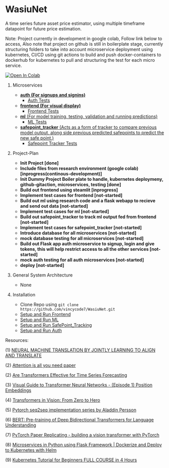 # WasiuNet
A time series future asset price estimator, using multiple timeframe datapoint for future price estimation.

Note: Project currently in development in google colab, Follow link below to access, Also note that project on github is still in boilerplate stage, currently structuring folders to take into account microservice deployment using kubernetes, CI/CD using git actions to build and push docker-containers to dockerhub for kubernetes to pull and structuring the test for each micro service.

[![Open In Colab](https://colab.research.google.com/assets/colab-badge.svg)](https://drive.google.com/file/d/1Nm_8_5firMCZ3w-A0y-AdrE2g0VBJT4d/view?usp=sharing)

1. Microservices 
    - [**auth (For signups and signins)**](auth)
        - [Auth Tests](auth/tests)
    - [**frontend (For visual display)**](frontend)
        - [Frontend Tests](frontend/tests)
    - [**ml** (For model training, testing, validation and running predictions)](ml)
        - [ML Tests](ml/tests)
    - [**safepoint_tracker** (Acts as a form of tracker to compare previous model output, along side previous predicted safepoints to predict the new safe point.)](safepoint_tracker)
        - [Safepoint Tracker Tests](safepoint_tracker/tests)
    
2. Project-Plan
    - **Init Project [done]**
    - **Include files from research environment (google colab) [inprogress(continous-development)]**
    - **Init Dummy Project Boiler plate to handle, kubernetes deploymeny, github-gitaction, microservices, testing [done]**
    - **Build out frontend using steamlit [inprogress]**
    - **Implement test cases for frontend [not-started]**
    - **Build out ml using research code and a flask webapp to recieve and send out data [not-started]**
    - **Implement test cases for ml [not-started]**
    - **Build out safepoint_tracker to track ml output fed from frontend [not-started]**
    - **Implement test cases for safepoint_tracker [not-started]**
    - **Introduce database for all microservices [not-started]**
    - **mock database testing for all microservices [not-started]**
    - **Build out Flask app auth microservice to signup, login and give tokens, this will help restrict access to all the other services [not-started]**
    - **mock auth testing for all auth microservices [not-started]**
    - **deploy [not-started]**

3. General System Architecture
    - None

4. Installation
    - Clone Repo using `git clone https://github.com/vincycode7/WasiuNet.git`
    - [Setup and Run Frontend](frontend/README.md)
    - [Setup and Run ML](ml/README.md)
    - [Setup and Run SafePoint_Tracking](safepoint_tracker/README.md)
    - [Setup and Run Auth](auth/README.md)

Resources:

(1) [NEURAL MACHINE TRANSLATION BY JOINTLY LEARNING TO ALIGN AND TRANSLATE](https://arxiv.org/pdf/1409.0473.pdf)

(2) [Attention is all you need paper](https://arxiv.org/pdf/1706.03762.pdf)

(2) [Are Transformers Effective for Time Series Forecasting](https://arxiv.org/pdf/2205.13504.pdf)

(3) [Visual Guide to Transformer Neural Networks - (Episode 1) Position Embeddings](https://www.youtube.com/watch?v=dichIcUZfOw)

(4) [Transformers in Vision: From Zero to Hero](https://www.youtube.com/watch?v=J-utjBdLCTo)

(5) [Pytorch seq2seq implementation series by Aladdin Persson](https://www.youtube.com/redirect?event=video_description&redir_token=QUFFLUhqbnM2SXZwZTFfbG1FZkN2RXVsemYySlNJa2kxd3xBQ3Jtc0ttbUoySDNmbGF4V2d6WS0xWTZQOG1SUlBvMzZ1STd6MzhJTWJhM3JOZ0kxU0FCRGlWS2k1VFBQako5TkNHaURySVlSSU1Sa3pOR0wwai1sV1JGcV85UDdpTV9xRGs3SldMdm9reTBTQWVoalZwSFd6dw&q=https%3A%2F%2Fgithub.com%2Faladdinpersson%2FMachine-Learning-Collection&v=U0s0f995w14)

(6) [BERT: Pre-training of Deep Bidirectional Transformers for Language Understanding](https://arxiv.org/pdf/1810.04805.pdf)

(7) [PyTorch Paper Replicating - building a vision transformer with PyTorch](https://youtu.be/tjpW_BY8y3g)

(8) [Microservices in Python using Flask Framework | Dockerize and Deploy to Kubernetes with Helm](https://www.youtube.com/watch?v=SdTzwYmsgoU&list=PL8klaCXyIuQ4RYLGVJUO_iOkmumkXKjPY&index=2)

(9) [Kubernetes Tutorial for Beginners FULL COURSE in 4 Hours](https://www.youtube.com/watch?v=X48VuDVv0do)